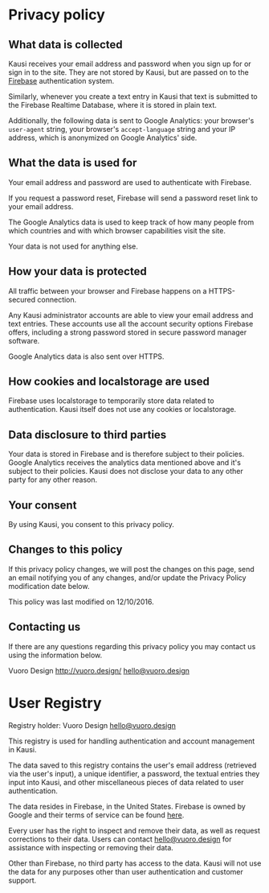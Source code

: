 # Privacy policy

## What data is collected

Kausi receives your email address and password when you sign up for or sign in to the site. They are not stored by Kausi, but are passed on to the [Firebase](http://firebase.google.com/) authentication system.

Similarly, whenever you create a text entry in Kausi that text is submitted to the Firebase Realtime Database, where it is stored in plain text.

Additionally, the following data is sent to Google Analytics: your browser's `user-agent` string, your browser's `accept-language` string and your IP address, which is anonymized on Google Analytics' side.

## What the data is used for

Your email address and password are used to authenticate with Firebase.

If you request a password reset, Firebase will send a password reset link to your email address.

The Google Analytics data is used to keep track of how many people from which countries and with which browser capabilities visit the site.

Your data is not used for anything else.

## How your data is protected

All traffic between your browser and Firebase happens on a HTTPS-secured connection.

Any Kausi administrator accounts are able to view your email address and text entries. These accounts use all the account security options Firebase offers, including a strong password stored in secure password manager software.

Google Analytics data is also sent over HTTPS.

## How cookies and localstorage are used

Firebase uses localstorage to temporarily store data related to authentication. Kausi itself does not use any cookies or localstorage.

## Data disclosure to third parties

Your data is stored in Firebase and is therefore subject to their policies. Google Analytics receives the analytics data mentioned above and it's subject to their policies. Kausi does not disclose your data to any other party for any other reason.

## Your consent

By using Kausi, you consent to this privacy policy.

## Changes to this policy

If this privacy policy changes, we will post the changes on this page, send an email notifying you of any changes, and/or update the Privacy Policy modification date below.

This policy was last modified on 12/10/2016.

## Contacting us

If there are any questions regarding this privacy policy you may contact us using the information below.

Vuoro Design
http://vuoro.design/
hello@vuoro.design

# User Registry

Registry holder:
Vuoro Design
hello@vuoro.design

This registry is used for handling authentication and account management in Kausi.

The data saved to this registry contains the user's email address (retrieved via the user's input), a unique identifier, a password, the textual entries they input into Kausi, and other miscellaneous pieces of data related to user authentication.

The data resides in Firebase, in the United States. Firebase is owned by Google and their terms of service can be found [here](https://firebase.google.com/terms/).

Every user has the right to inspect and remove their data, as well as request corrections to their data. Users can contact hello@vuoro.design for assistance with inspecting or removing their data.

Other than Firebase, no third party has access to the data. Kausi will not use the data for any purposes other than user authentication and customer support.

